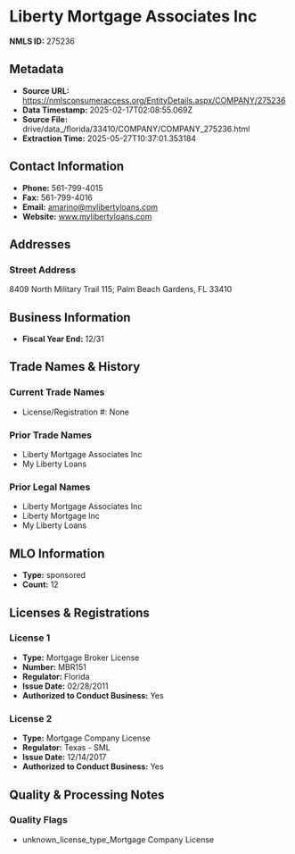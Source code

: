 # Liberty Mortgage Associates Inc

**NMLS ID:** 275236

## Metadata
- **Source URL:** https://nmlsconsumeraccess.org/EntityDetails.aspx/COMPANY/275236
- **Data Timestamp:** 2025-02-17T02:08:55.069Z
- **Source File:** drive/data_/florida/33410/COMPANY/COMPANY_275236.html
- **Extraction Time:** 2025-05-27T10:37:01.353184

## Contact Information
- **Phone:** 561-799-4015
- **Fax:** 561-799-4016
- **Email:** amarino@mylibertyloans.com
- **Website:** www.mylibertyloans.com

## Addresses
### Street Address
8409 North Military Trail 115; Palm Beach Gardens, FL 33410

## Business Information
- **Fiscal Year End:** 12/31

## Trade Names & History
### Current Trade Names
- License/Registration #: None

### Prior Trade Names
- Liberty Mortgage Associates Inc
- My Liberty Loans

### Prior Legal Names
- Liberty Mortgage Associates Inc
- Liberty Mortgage Inc
- My Liberty Loans

## MLO Information
- **Type:** sponsored
- **Count:** 12

## Licenses & Registrations

### License 1
- **Type:** Mortgage Broker License
- **Number:** MBR151
- **Regulator:** Florida
- **Issue Date:** 02/28/2011
- **Authorized to Conduct Business:** Yes

### License 2
- **Type:** Mortgage Company License
- **Regulator:** Texas - SML
- **Issue Date:** 12/14/2017
- **Authorized to Conduct Business:** Yes

## Quality & Processing Notes
### Quality Flags
- unknown_license_type_Mortgage Company License
